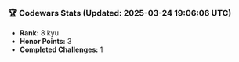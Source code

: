 ### 🏆 Codewars Stats (Updated: 2025-03-24 19:06:06 UTC)

- **Rank:** 8 kyu
- **Honor Points:** 3
- **Completed Challenges:** 1
